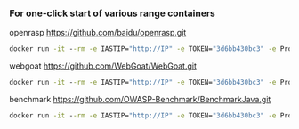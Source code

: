 ### For one-click start of various range containers



openrasp    https://github.com/baidu/openrasp.git
```cmd
docker run -it --rm -e IASTIP="http://IP" -e TOKEN="3d6bb430bc3" -e ProjectNam="openrasp"  8080:8080 registry.cn-hangzhou.aliyuncs.com/tscuite/bachang:openrasp-v1
```


webgoat    https://github.com/WebGoat/WebGoat.git
```cmd
docker run -it --rm -e IASTIP="http://IP" -e TOKEN="3d6bb430bc3" -e ProjectName="webgoat" -p 8087:8087 registry.cn-hangzhou.aliyuncs.com/tscuite/bachang:webgoat-v1
```


benchmark    https://github.com/OWASP-Benchmark/BenchmarkJava.git
```cmd
docker run -it --rm -e IASTIP="http://IP" -e TOKEN="3d6bb430bc3" -e ProjectName="benchmark" -p 8443:8443 registry.cn-hangzhou.aliyuncs.com/tscuite/bachang:benchmark-v1
```